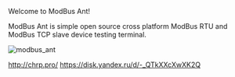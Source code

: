 Welcome to ModBus Ant!

ModBus Ant is simple open source cross platform ModBus RTU and ModBus TCP slave device testing terminal.

![modbus_ant](https://github.com/user-attachments/assets/8ddb832d-52db-4596-9ea8-033375b02c98)



http://chrp.pro/
https://disk.yandex.ru/d/-_QTkXXcXwXK2Q

 

